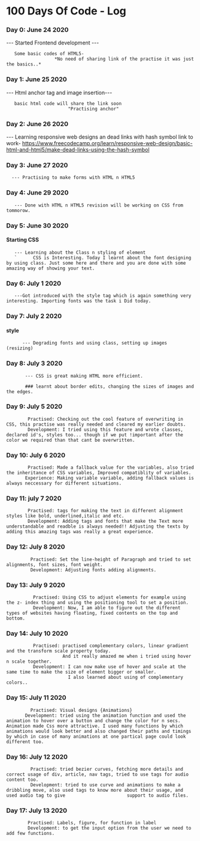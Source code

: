 # 100 Days Of Code - Log

### Day 0: June 24 2020
--- Started Frontend development ---

       Some basic codes of HTML5-
                      *No need of sharing link of the practise it was just the basics..*
### Day 1: June 25 2020
--- Html anchor tag and image insertion---

       basic html code will share the link soon
                           "Practising anchor"
### Day 2: June 26 2020
--- Learning responsive web designs an dead links with hash symbol
              link to work- https://www.freecodecamp.org/learn/responsive-web-design/basic-html-and-html5/make-dead-links-using-the-hash-symbol

### Day 3: June 27 2020
       
       
      --- Practising to make forms with HTML n HTML5

### Day 4: June 29 2020
       
       --- Done with HTML n HTML5 revision will be working on CSS from tommorow.

### Day 5: June 30 2020

#### Starting CSS

       --- Learning about the Class n styling of element
       `      CSS is Interesting. Today I learnt about the font designing by using class. Just some here and there and you are done with some amazing way of showing your text.

### Day 6: July 1 2020
       
       ---Got introduced with the style tag which is again something very interesting. Importing fonts was the task i Did today.
             
### Day 7: July 2 2020

#### style
          --- Degrading fonts and using class, setting up images (resizing) 
          
### Day 8: July 3 2020

           --- CSS is great making HTML more efficient.
           
           ### learnt about border edits, changing the sizes of images and the edges.
           
### Day 9: July 5 2020

            Practised: Checking out the cool feature of overwriting in CSS, this practise was really needed and cleared my earlier doubts.
            Development: I tried using this feature and wrote classes, declared id's, styles too... though if we put !important after the color we required than that cant be overwritten.
            
### Day 10: July 6 2020

            Practised: Made a fallback value for the variables, also tried the inheritance of CSS variables, Improved compatiblity of variables.
           Experience: Making variable variable, adding fallback values is always neccessary for different situations.
           
### Day 11: july 7 2020
 
            Practised: tags for making the text in different alignment styles like bold, underlined,italic and etc.
            Development: Adding tags and fonts that make the Text more understandable and readble is always needed!! Adjusting the texts by adding this amazing tags was really a great experience.
            
### Day 12: July 8 2020
             Practised: Set the line-height of Paragraph and tried to set alignments, font sizes, font weight.
             Development: Adjusting fonts adding alignments.
             
### Day 13: July 9 2020
              Practised: Using CSS to adjust elements for example using the z- index thing and using the positioning tool to set a position.
              Development: Now, I am able to figure out the different types of websites having floating, fixed contents on the top and bottom.

### Day 14: July 10 2020
              Practised: practised complementary colors, linear gradient and the transform scale property today.
                         And it really amazed me when i tried using hover n scale together. 
              Development: I can now make use of hover and scale at the same time to make the size of element bigger or smaller.
                           I also learned about using of complementary colors..
### Day 15: July 11 2020
             Practised: Visual designs {Animations}
           Development: tried using the animation function and used the animation to hover over a button and change the color for n secs. Animation made Css more attractive. I used many functions by which animations would look better and also changed their paths and timings by which in case of many animations at one partical page could look different too.

### Day 16: July 12 2020
             Practised: tried bezier curves, fetching more details and correct usage of div, article, nav tags, tried to use tags for audio content too.
             Development: tried to use curve and animations to make a dribbling move, also used tags to know more about their usage, and used audio tag to give                       support to audio files.
          
### Day 17: July 13 2020
            Practised: Labels, figure, for function in label
            Development: to get the input option from the user we need to add few functions.
